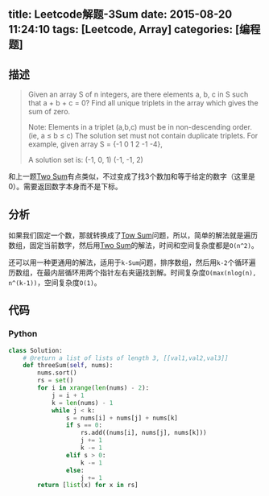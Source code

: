 title: Leetcode解题-3Sum
date: 2015-08-20 11:24:10
tags: [Leetcode, Array]
categories: [编程题]
---

## 描述
> Given an array S of n integers, are there elements a, b, c in S such that a + b + c = 0? Find all unique triplets in the array which gives the sum of zero.
>
> Note:
> Elements in a triplet (a,b,c) must be in non-descending order. (ie, a ≤ b ≤ c)
> The solution set must not contain duplicate triplets.
> For example, given array S = {-1 0 1 2 -1 -4},
>
> A solution set is:
> (-1, 0, 1)
> (-1, -1, 2)

和上一题[Two Sum][1]有点类似，不过变成了找3个数加和等于给定的数字（这里是0）。需要返回数字本身而不是下标。

## 分析
如果我们固定一个数，那就转换成了[Tow Sum][1]问题，所以，简单的解法就是遍历数组，固定当前数字，然后用[Two Sum][1]的解法，时间和空间复杂度都是`O(n^2)`。

还可以用一种更通用的解法，适用于`k-Sum`问题，排序数组，然后用`k-2`个循环遍历数组，在最内层循环用两个指针左右夹逼找到解。时间复杂度`O(max(nlog(n), n^(k-1))`，空间复杂度`O(1)`。

## 代码

### Python
```python
class Solution:
    # @return a list of lists of length 3, [[val1,val2,val3]]
    def threeSum(self, nums):
        nums.sort()
        rs = set()
        for i in xrange(len(nums) - 2):
            j = i + 1
            k = len(nums) - 1
            while j < k:
                s = nums[i] + nums[j] + nums[k]
                if s == 0:
                    rs.add((nums[i], nums[j], nums[k]))
                    j += 1
                    k -= 1
                elif s > 0:
                    k -= 1
                else:
                    j += 1
        return [list(x) for x in rs]
```


[1]: /2015/08/20/two-sum/
